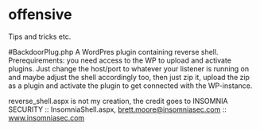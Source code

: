# offensive
Tips and tricks etc.

#BackdoorPlug.php
A WordPres plugin containing reverse shell. Prerequirements: you need access to the WP to upload and activate plugins.
Just change the host/port to whatever your listener is running on and maybe adjust the shell accordingly too, then just zip it, upload the zip as a plugin and activate the plugin to get connected with the WP-instance.

reverse_shell.aspx is not my creation, the credit goes to INSOMNIA SECURITY :: InsomniaShell.aspx, brett.moore@insomniasec.com ::  www.insomniasec.com
